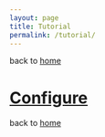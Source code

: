```yaml
---
layout: page
title: Tutorial
permalink: /tutorial/
---
```


back to [home](home)

# [Configure](tutorial-configure)

back to [home](home)
